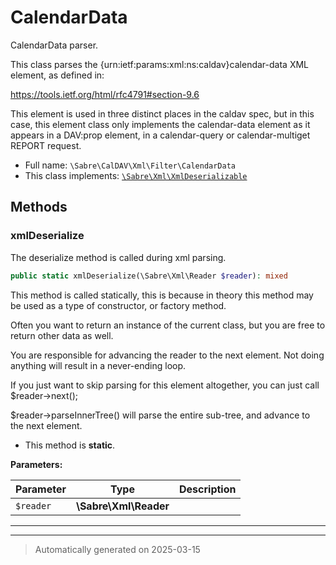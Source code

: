 
# CalendarData

CalendarData parser.

This class parses the {urn:ietf:params:xml:ns:caldav}calendar-data XML
element, as defined in:

https://tools.ietf.org/html/rfc4791#section-9.6

This element is used in three distinct places in the caldav spec, but in
this case, this element class only implements the calendar-data element as
it appears in a DAV:prop element, in a calendar-query or calendar-multiget
REPORT request.

* Full name: `\Sabre\CalDAV\Xml\Filter\CalendarData`
* This class implements:
[`\Sabre\Xml\XmlDeserializable`](../../../Xml/XmlDeserializable.md)




## Methods


### xmlDeserialize

The deserialize method is called during xml parsing.

```php
public static xmlDeserialize(\Sabre\Xml\Reader $reader): mixed
```

This method is called statically, this is because in theory this method
may be used as a type of constructor, or factory method.

Often you want to return an instance of the current class, but you are
free to return other data as well.

You are responsible for advancing the reader to the next element. Not
doing anything will result in a never-ending loop.

If you just want to skip parsing for this element altogether, you can
just call $reader->next();

$reader->parseInnerTree() will parse the entire sub-tree, and advance to
the next element.

* This method is **static**.




**Parameters:**

| Parameter | Type | Description |
|-----------|------|-------------|
| `$reader` | **\Sabre\Xml\Reader** |  |





***


***
> Automatically generated on 2025-03-15
